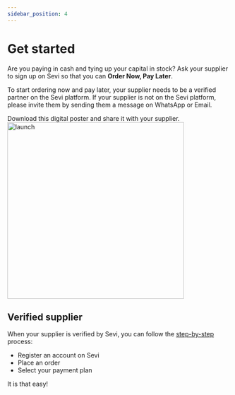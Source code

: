 ```yaml
---
sidebar_position: 4
---
```


# Get started

Are  you paying in cash and tying up your capital in stock? Ask your supplier to sign up on Sevi so that you can **Order Now, Pay Later**.

To start ordering now and pay later, your supplier needs to be a verified partner on the Sevi platform. If your supplier is not on the Sevi platform, please invite them by sending them a message on WhatsApp or Email. 

Download this digital poster and share it with your supplier.
<img src="/register/postertosupplier.png" alt="launch" width="400"/>

## Verified supplier

When your supplier is verified by Sevi, you can follow the [step-by-step](/docs/buyer/register) process: 
- Register an account on Sevi
- Place an order
- Select your payment plan

It is that easy! 
